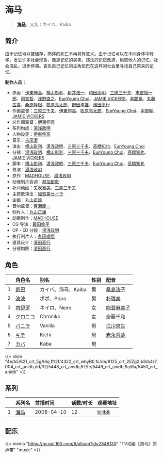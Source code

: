 # 海马


> <u>**[海马](https://bgm.tv/subject/1625)**</u>，又名：カイバ、Kaiba

## 简介

由于记忆可以被储存，肉体的死亡不再具有意义。由于记忆可以在不同身体中转移，发生许多社会现象，像是记忆的买卖、违法的记忆改造、偷取他人的记忆。社会混乱，进步停滞。丧失自己记忆的主角凯巴在这样的社会里寻找自己原来的记忆。

**制作人员：**
- 原画：[伊東伸高](https://bgm.tv/person/3164)、[横山彰利](https://bgm.tv/person/2886)、[新井浩一](https://bgm.tv/person/4)、[和田高明](https://bgm.tv/person/7519)、[三原三千夫](https://bgm.tv/person/805)、[末吉裕一郎](https://bgm.tv/person/2251)、[雨宮哲](https://bgm.tv/person/12578)、[浅野直之](https://bgm.tv/person/12700)、[EunYoung Choi](https://bgm.tv/person/11934)、[JAMIE VICKERS](https://bgm.tv/person/27958)、[本間晃](https://bgm.tv/person/11790)、[丸藤広貴](https://bgm.tv/person/3570)、[桑原幹根](https://bgm.tv/person/12165)、[牧原亮太郎](https://bgm.tv/person/12505)、[野田卓雄](https://bgm.tv/person/1032)、[濱田高行](https://bgm.tv/person/11791)
- 作画监督：[三原三千夫](https://bgm.tv/person/805)、[伊東伸高](https://bgm.tv/person/3164)、[牧原亮太郎](https://bgm.tv/person/12505)、[EunYoung Choi](https://bgm.tv/person/11934)、[本間晃](https://bgm.tv/person/11790)、[JAMIE VICKERS](https://bgm.tv/person/27958)
- 总作画监督：[伊東伸高](https://bgm.tv/person/3164)
- 系列构成：[湯浅政明](https://bgm.tv/person/2280)
- 人物设定：[伊東伸高](https://bgm.tv/person/3164)
- 音乐：[吉田潔](https://bgm.tv/person/3074)
- 演出：[横山彰利](https://bgm.tv/person/2886)、[湯浅政明](https://bgm.tv/person/2280)、[三原三千夫](https://bgm.tv/person/805)、[高橋知也](https://bgm.tv/person/18896)、[EunYoung Choi](https://bgm.tv/person/11934)
- 分镜：[湯浅政明](https://bgm.tv/person/2280)、[横山彰利](https://bgm.tv/person/2886)、[三原三千夫](https://bgm.tv/person/805)、[EunYoung Choi](https://bgm.tv/person/11934)、[高橋知也](https://bgm.tv/person/18896)、[JAMIE VICKERS](https://bgm.tv/person/27958)
- 脚本：[横山彰利](https://bgm.tv/person/2886)、[湯浅政明](https://bgm.tv/person/2280)、[三原三千夫](https://bgm.tv/person/805)、[EunYoung Choi](https://bgm.tv/person/11934)、[高橋知也](https://bgm.tv/person/18896)
- 导演：[湯浅政明](https://bgm.tv/person/2280)
- 原作：[MADHOUSE](https://bgm.tv/person/603)、[湯浅政明](https://bgm.tv/person/2280)
- 助理制片协调：[林加都恵](https://bgm.tv/person/51283)
- 补间动画：[矢吹智美](https://bgm.tv/person/43623)、[三原三千夫](https://bgm.tv/person/805)
- 主题歌演出：[加賀美セイラ](https://bgm.tv/person/13196)
- 企画：[丸山正雄](https://bgm.tv/person/914)
- 音响监督：[百瀬慶一](https://bgm.tv/person/2115)
- 制片人：[丸山正雄](https://bgm.tv/person/914)
- 动画制作：[MADHOUSE](https://bgm.tv/person/603)
- CG 导演：[籔田修平](https://bgm.tv/person/26106)
- OP・ED 分镜：[湯浅政明](https://bgm.tv/person/2280)
- 执行制片人：[丸田順悟](https://bgm.tv/person/49008)
- 道具设计：[濱田高行](https://bgm.tv/person/11791)
- 分镜构图：[濱田高行](https://bgm.tv/person/11791)

## 角色

|     |   角色名   |   别名  | 性别 |  配音  |
|:--- |:------  |:----      |:---  |:--   |
| 1 | [凯巴](https://bgm.tv/character/621) | カイバ、海马、Kaiba | 男 | [桑島法子](https://bgm.tv/person/3867) |
| 2 | [波波](https://bgm.tv/character/4322) | ポポ、Popo | 男 | [朴璐美](https://bgm.tv/person/4027) |
| 3 | [内伊罗](https://bgm.tv/character/9125) | ネイロ、Neiro | 女 | [能登麻美子](https://bgm.tv/person/3827) |
| 4 | [クロニコ](https://bgm.tv/character/2004) | Chroniko | 女 | [斎藤千和](https://bgm.tv/person/4249) |
| 5 | [バニラ](https://bgm.tv/character/5448) | Vanilla | 男 | [江川央生](https://bgm.tv/person/4104) |
| 6 | [キチ](https://bgm.tv/character/5449) | Kichi | 男 | [岩永哲哉](https://bgm.tv/person/3917) |
| 7 | [カバ](https://bgm.tv/character/5450) | Kaba | 男 |  |

{{< slide "4e/b5/621_crt_5gA6q,ff/2f/4322_crt_wbyB0,fc/de/9125_crt_25Zg2,b8/b4/2004_crt_anidb,dd/32/5448_crt_anidb,67/fe/5449_crt_anidb,9a/6a/5450_crt_anidb" >}}

## 系列

|     |   系列名   |   首播时间  | 话数/时长  | 观看地址 |
|:---  |:------    |:----      |:---       |:---  |
| 1 |[海马](https://bgm.tv/subject/1625)| 2008-04-10 | 12 | [bilibili](https://www.bilibili.com/video/BV12x411r7KL)  |

## 配乐

{{< media "https://music.163.com/#/album?id=2848130"
"TV动画《海马》原声带"
"music" >}}
